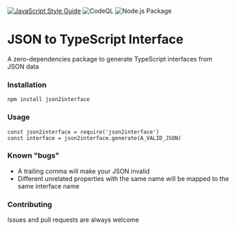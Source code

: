 [![JavaScript Style Guide](https://img.shields.io/badge/code_style-standard-brightgreen.svg)](https://standardjs.com) ![CodeQL](https://github.com/michelefenu/json2interface/workflows/CodeQL/badge.svg?branch=master) ![Node.js Package](https://github.com/michelefenu/json2interface/workflows/Node.js%20Package/badge.svg)

# JSON to TypeScript Interface
A zero-dependencies package to generate TypeScript interfaces from JSON data

### Installation
`npm install json2interface`

### Usage
```
const json2interface = require('json2interface')
const interface = json2interface.generate(A_VALID_JSON)
```

### Known "bugs"
- A trailing comma will make your JSON invalid
- Different unrelated properties with the same name will be mapped to the same interface name

### Contributing
Issues and pull requests are always welcome
